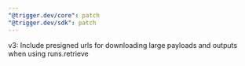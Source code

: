 ```yaml
---
"@trigger.dev/core": patch
"@trigger.dev/sdk": patch
---
```


v3: Include presigned urls for downloading large payloads and outputs when using runs.retrieve

